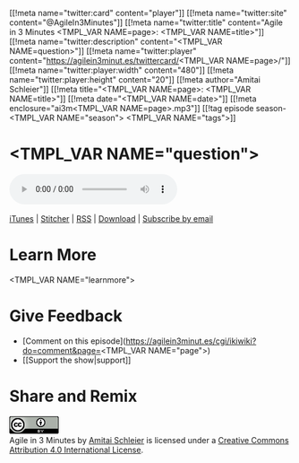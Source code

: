 [[!meta name="twitter:card" content="player"]]
[[!meta name="twitter:site" content="@AgileIn3Minutes"]]
[[!meta name="twitter:title" content="Agile in 3 Minutes <TMPL_VAR NAME=page>: <TMPL_VAR NAME=title>"]]
[[!meta name="twitter:description" content="<TMPL_VAR NAME=question>"]]
[[!meta name="twitter:player" content="https://agilein3minut.es/twittercard/<TMPL_VAR NAME=page>/"]]
[[!meta name="twitter:player:width" content="480"]]
[[!meta name="twitter:player:height" content="20"]]
[[!meta author="Amitai Schleier"]]
[[!meta title="<TMPL_VAR NAME=page>: <TMPL_VAR NAME=title>"]]
[[!meta date="<TMPL_VAR NAME=date>"]]
[[!meta enclosure="ai3m<TMPL_VAR NAME=page>.mp3"]]
[[!tag episode season-<TMPL_VAR NAME="season"> <TMPL_VAR NAME="tags">]]

# <TMPL_VAR NAME="question">

<div id="inlineaudio">
<audio src="/ai3m<TMPL_VAR NAME=page>.mp3" preload="metadata" controls="controls"></audio>
</div>
<div id="inlineenclosure">
<p>
<a href="https://geo.itunes.apple.com/us/podcast/agile-in-3-minutes/id1043107219?mt=2">iTunes</a>
| <a href="http://www.stitcher.com/s?fid=74689&refid=stpr">Stitcher</a>
| <a class="feedbutton" href="/archive/index.rss">RSS</a>
| <a href="/ai3m<TMPL_VAR NAME=page>.mp3">Download</a>
| <a href="mailto:announce-subscribe@schmonz.com">Subscribe by email</a>
</p>
</div>

# Learn More

<TMPL_VAR NAME="learnmore">

# Give Feedback

- [Comment on this episode](https://agilein3minut.es/cgi/ikiwiki?do=comment&page=<TMPL_VAR NAME="page">)
- [[Support the show|support]]

# Share and Remix

<a rel="license" href="http://creativecommons.org/licenses/by/4.0/"><img alt="Creative Commons License" style="border-width:0" src="/images/creative_commons_4.png" /></a><br /><span xmlns:dct="http://purl.org/dc/terms/" property="dct:title">Agile in 3 Minutes</span> by <a xmlns:cc="http://creativecommons.org/ns#" href="https://agilein3minut.es" property="cc:attributionName" rel="cc:attributionURL">Amitai Schleier</a> is licensed under a <a rel="license" href="http://creativecommons.org/licenses/by/4.0/">Creative Commons Attribution 4.0 International License</a>.

